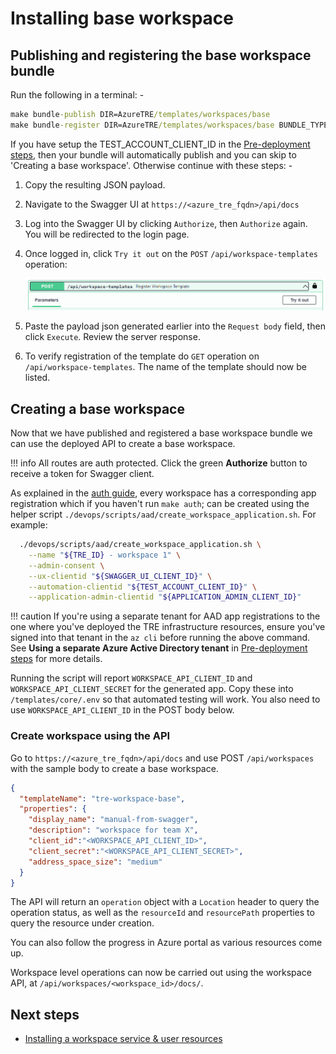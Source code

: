 # Installing base workspace

## Publishing and registering the base workspace bundle

Run the following in a terminal: -

  ```cmd
  make bundle-publish DIR=AzureTRE/templates/workspaces/base
  make bundle-register DIR=AzureTRE/templates/workspaces/base BUNDLE_TYPE=workspace
  ```

If you have setup the TEST_ACCOUNT_CLIENT_ID in the [Pre-deployment steps](./pre-deployment-steps.md), then your bundle will automatically publish and you can skip to 'Creating a base workspace'. Otherwise continue with these steps: -

1. Copy the resulting JSON payload.

1. Navigate to the Swagger UI at `https://<azure_tre_fqdn>/api/docs`

1. Log into the Swagger UI by clicking `Authorize`, then `Authorize` again. You will be redirected to the login page.

1. Once logged in, click `Try it out` on the `POST` `/api/workspace-templates` operation:

    ![Post Workspace Template](../../assets/post-template.png)

1. Paste the payload json generated earlier into the `Request body` field, then click `Execute`. Review the server response.

1. To verify registration of the template do `GET` operation on `/api/workspace-templates`. The name of the template should now be listed.

## Creating a base workspace

Now that we have published and registered a base workspace bundle we can use the deployed API to create a base workspace.

!!! info
    All routes are auth protected. Click the green **Authorize** button to receive a token for Swagger client.

As explained in the [auth guide](../auth.md), every workspace has a corresponding app registration which if you haven't run `make auth`; can be created using the helper script `./devops/scripts/aad/create_workspace_application.sh`. For example:

```bash
  ./devops/scripts/aad/create_workspace_application.sh \
    --name "${TRE_ID} - workspace 1" \
    --admin-consent \
    --ux-clientid "${SWAGGER_UI_CLIENT_ID}" \
    --automation-clientid "${TEST_ACCOUNT_CLIENT_ID}" \
    --application-admin-clientid "${APPLICATION_ADMIN_CLIENT_ID}"
```

!!! caution
    If you're using a separate tenant for AAD app registrations to the one where you've deployed the TRE infrastructure resources, ensure you've signed into that tenant in the `az cli` before running the above command. See **Using a separate Azure Active Directory tenant** in [Pre-deployment steps](./pre-deployment-steps.md) for more details.

Running the script will report `WORKSPACE_API_CLIENT_ID` and `WORKSPACE_API_CLIENT_SECRET` for the generated app. Copy these into `/templates/core/.env` so that automated testing will work. You also need to use `WORKSPACE_API_CLIENT_ID` in the POST body below.

### Create workspace using the API
Go to `https://<azure_tre_fqdn>/api/docs` and use POST `/api/workspaces` with the sample body to create a base workspace.

```json
{
  "templateName": "tre-workspace-base",
  "properties": {
    "display_name": "manual-from-swagger",
    "description": "workspace for team X",
    "client_id":"<WORKSPACE_API_CLIENT_ID>",
    "client_secret":"<WORKSPACE_API_CLIENT_SECRET>",
    "address_space_size": "medium"
  }
}
```

The API will return an `operation` object with a `Location` header to query the operation status, as well as the `resourceId` and `resourcePath` properties to query the resource under creation.

You can also follow the progress in Azure portal as various resources come up.

Workspace level operations can now be carried out using the workspace API, at `/api/workspaces/<workspace_id>/docs/`.

## Next steps

* [Installing a workspace service & user resources](./installing-workspace-service-and-user-resource.md)
